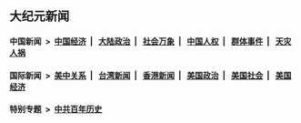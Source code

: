 ## 大纪元新闻

#### 中国新闻 &nbsp;>&nbsp; [中国经济](indexes/ncid283/README.md?08261645) &nbsp;| &nbsp; [大陆政治](indexes/ncid277/README.md?08261645) &nbsp;| &nbsp; [社会万象](indexes/ncid282/README.md?08261645) &nbsp;| &nbsp; [中国人权](indexes/ncid278/README.md?08261645) &nbsp;| &nbsp; [群体事件](indexes/ncid279/README.md?08261645) &nbsp;| &nbsp; [天灾人祸](indexes/ncid280/README.md?08261645)

#### 国际新闻 &nbsp;>&nbsp; [美中关系](indexes/nf1412576/README.md?08261645) &nbsp;| &nbsp; [台湾新闻](indexes/ncid1349361/README.md?08261645) &nbsp;| &nbsp; [香港新闻](indexes/ncid1349362/README.md?08261645) &nbsp;| &nbsp; [美国政治](indexes/ncid1078159/README.md?08261645) &nbsp;| &nbsp; [美国社会](indexes/ncid1078160/README.md?08261645) &nbsp;| &nbsp; [美国经济](indexes/ncid1078158/README.md?08261645)

#### 特别专题 &nbsp;>&nbsp; [中共百年历史](https://github.com/easy2view/epoch-special/blob/master/README.md?08261645)  
